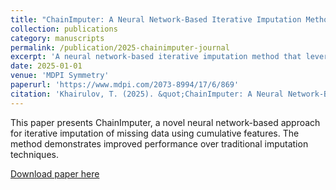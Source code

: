 ```yaml
---
title: "ChainImputer: A Neural Network-Based Iterative Imputation Method Using Cumulative Features"
collection: publications
category: manuscripts
permalink: /publication/2025-chainimputer-journal
excerpt: 'A neural network-based iterative imputation method that leverages cumulative features for missing data handling.'
date: 2025-01-01
venue: 'MDPI Symmetry'
paperurl: 'https://www.mdpi.com/2073-8994/17/6/869'
citation: 'Khairulov, T. (2025). &quot;ChainImputer: A Neural Network-Based Iterative Imputation Method Using Cumulative Features.&quot; <i>MDPI Symmetry</i>.'
---
```


This paper presents ChainImputer, a novel neural network-based approach for iterative imputation of missing data using cumulative features. The method demonstrates improved performance over traditional imputation techniques.

[Download paper here](https://www.mdpi.com/2073-8994/17/6/869)
